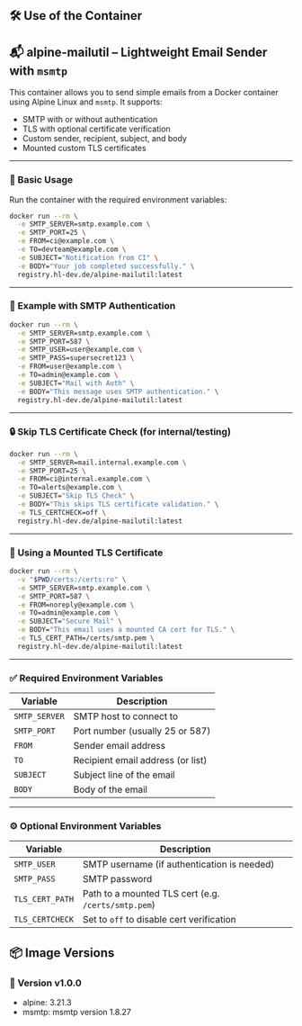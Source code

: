 ## 🛠️ Use of the Container

## 📬 alpine-mailutil – Lightweight Email Sender with `msmtp`

This container allows you to send simple emails from a Docker container using Alpine Linux and `msmtp`. It supports:

- SMTP with or without authentication
- TLS with optional certificate verification
- Custom sender, recipient, subject, and body
- Mounted custom TLS certificates

---

### 🚀 Basic Usage

Run the container with the required environment variables:

```bash
docker run --rm \
  -e SMTP_SERVER=smtp.example.com \
  -e SMTP_PORT=25 \
  -e FROM=ci@example.com \
  -e TO=devteam@example.com \
  -e SUBJECT="Notification from CI" \
  -e BODY="Your job completed successfully." \
  registry.hl-dev.de/alpine-mailutil:latest
```

---

### 🔐 Example with SMTP Authentication

```bash
docker run --rm \
  -e SMTP_SERVER=smtp.example.com \
  -e SMTP_PORT=587 \
  -e SMTP_USER=user@example.com \
  -e SMTP_PASS=supersecret123 \
  -e FROM=user@example.com \
  -e TO=admin@example.com \
  -e SUBJECT="Mail with Auth" \
  -e BODY="This message uses SMTP authentication." \
  registry.hl-dev.de/alpine-mailutil:latest
```

---

### 🔒 Skip TLS Certificate Check (for internal/testing)

```bash
docker run --rm \
  -e SMTP_SERVER=mail.internal.example.com \
  -e SMTP_PORT=25 \
  -e FROM=ci@internal.example.com \
  -e TO=alerts@example.com \
  -e SUBJECT="Skip TLS Check" \
  -e BODY="This skips TLS certificate validation." \
  -e TLS_CERTCHECK=off \
  registry.hl-dev.de/alpine-mailutil:latest
```

---

### 📄 Using a Mounted TLS Certificate

```bash
docker run --rm \
  -v "$PWD/certs:/certs:ro" \
  -e SMTP_SERVER=smtp.example.com \
  -e SMTP_PORT=587 \
  -e FROM=noreply@example.com \
  -e TO=admin@example.com \
  -e SUBJECT="Secure Mail" \
  -e BODY="This email uses a mounted CA cert for TLS." \
  -e TLS_CERT_PATH=/certs/smtp.pem \
  registry.hl-dev.de/alpine-mailutil:latest
```

---

### ✅ Required Environment Variables

| Variable      | Description                       |
| ------------- | --------------------------------- |
| `SMTP_SERVER` | SMTP host to connect to           |
| `SMTP_PORT`   | Port number (usually 25 or 587)   |
| `FROM`        | Sender email address              |
| `TO`          | Recipient email address (or list) |
| `SUBJECT`     | Subject line of the email         |
| `BODY`        | Body of the email                 |

---

### ⚙️ Optional Environment Variables

| Variable        | Description                                         |
| --------------- | --------------------------------------------------- |
| `SMTP_USER`     | SMTP username (if authentication is needed)         |
| `SMTP_PASS`     | SMTP password                                       |
| `TLS_CERT_PATH` | Path to a mounted TLS cert (e.g. `/certs/smtp.pem`) |
| `TLS_CERTCHECK` | Set to `off` to disable cert verification           |

## 📦 Image Versions

<!-- VERSION_START -->
### 🧱 Version v1.0.0
- alpine: 3.21.3
- msmtp: msmtp version 1.8.27

